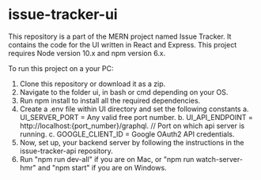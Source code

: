 # issue-tracker-ui
This repository is a part of the MERN project named Issue Tracker. It contains the code for the UI written in React and Express.
This project requires Node version 10.x and npm version 6.x.

To run this project on a your PC:

1. Clone this repository or download it as a zip.
2. Navigate to the folder ui, in bash or cmd depending on your OS.
3. Run npm install to install all the required dependencies.
4. Create a .env file within UI directory and set the following constants
   a. UI_SERVER_PORT = Any valid free port number.
   b. UI_API_ENDPOINT = http://localhost:{port_number}/graphql. // Port on which api server is running.
   c. GOOGLE_CLIENT_ID = Google OAuth2 API credentials.
5. Now, set up, your backend server by following the instructions in the issue-tracker-api repository.
6. Run "npm run dev-all" if you are on Mac, or "npm run watch-server-hmr" and "npm start" if you are on Windows.
